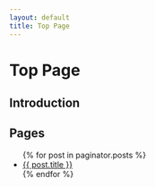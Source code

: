 ```yaml
---
layout: default
title: Top Page
---
```


# Top Page
## Introduction

## Pages
<ul>
    {% for post in paginator.posts %}
        <li>
            <a href="{{ post.url }}">{{ post.title }}</a>
        </li>
    {% endfor %}
</ul>